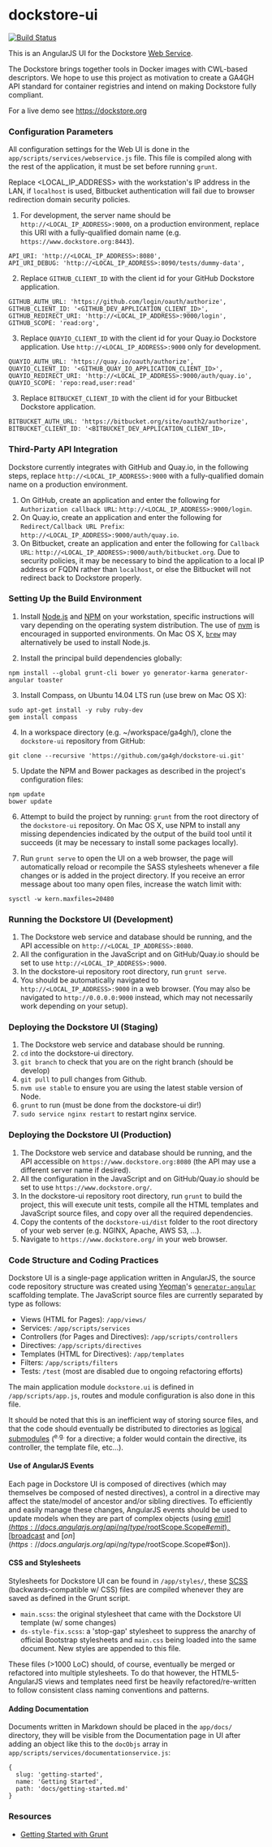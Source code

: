 # dockstore-ui
[![Build Status](https://travis-ci.org/ga4gh/dockstore-ui.svg?branch=develop)](https://travis-ci.org/CancerCollaboratory/dockstore-ui)

This is an AngularJS UI for the Dockstore [Web Service](https://github.com/ga4gh/dockstore).

The Dockstore brings together tools in Docker images with CWL-based descriptors.  We hope to use this project as motivation to create a GA4GH API standard for container registries and intend on making Dockstore fully compliant.

For a live demo see https://dockstore.org

### Configuration Parameters

All configuration settings for the Web UI is done in the `app/scripts/services/webservice.js` file. This file is compiled along with the rest of the application, it must be set before running `grunt`.

Replace <LOCAL_IP_ADDRESS> with the workstation's IP address in the LAN, if `localhost` is used, Bitbucket authentication will fail due to browser redirection domain security policies.

1. For development, the server name should be `http://<LOCAL_IP_ADDRESS>:9000`, on a production environment, replace this URI with a fully-qualified domain name (e.g. `https://www.dockstore.org:8443`).
  ```
  API_URI: 'http://<LOCAL_IP_ADDRESS>:8080',
  API_URI_DEBUG: 'http://<LOCAL_IP_ADDRESS>:8090/tests/dummy-data',
  ```

2. Replace `GITHUB_CLIENT_ID` with the client id for your GitHub Dockstore application.
  ```
  GITHUB_AUTH_URL: 'https://github.com/login/oauth/authorize',
  GITHUB_CLIENT_ID: '<GITHUB_DEV_APPLICATION_CLIENT_ID>',
  GITHUB_REDIRECT_URI: 'http://<LOCAL_IP_ADDRESS>:9000/login',
  GITHUB_SCOPE: 'read:org',
  ```

3. Replace `QUAYIO_CLIENT_ID` with the client id for your Quay.io Dockstore application. Use `http://<LOCAL_IP_ADDRESS>:9000` only for development.
  ```
  QUAYIO_AUTH_URL: 'https://quay.io/oauth/authorize',
  QUAYIO_CLIENT_ID: '<GITHUB_QUAY_IO_APPLICATION_CLIENT_ID>',
  QUAYIO_REDIRECT_URI: 'http://<LOCAL_IP_ADDRESS>:9000/auth/quay.io',
  QUAYIO_SCOPE: 'repo:read,user:read'
  ```

3. Replace `BITBUCKET_CLIENT_ID` with the client id for your Bitbucket Dockstore application.
  ```
  BITBUCKET_AUTH_URL: 'https://bitbucket.org/site/oauth2/authorize',
  BITBUCKET_CLIENT_ID: '<BITBUCKET_DEV_APPLICATION_CLIENT_ID>,
  ```

### Third-Party API Integration

Dockstore currently integrates with GitHub and Quay.io, in the following steps, replace `http://<LOCAL_IP_ADDRESS>:9000` with a fully-qualified domain name on a production environment.

1. On GitHub, create an application and enter the following for `Authorization callback URL`: `http://<LOCAL_IP_ADDRESS>:9000/login`.
2. On Quay.io, create an application and enter the following for `Redirect/Callback URL Prefix`: `http://<LOCAL_IP_ADDRESS>:9000/auth/quay.io`.
3. On Bitbucket, create an application and enter the following for `Callback URL`: `http://<LOCAL_IP_ADDRESS>:9000/auth/bitbucket.org`. Due to security policies, it may be necessary to bind the application to a local IP address or FQDN rather than `localhost`, or else the Bitbucket will not redirect back to Dockstore properly.

### Setting Up the Build Environment

1. Install [Node.js](https://nodejs.org/en/) and [NPM](https://www.npmjs.com/) on your workstation, specific instructions will vary depending on the operating system distribution. The use of [nvm](https://github.com/creationix/nvm) is encouraged in supported environments. On Mac OS X, [`brew`](http://brew.sh/) may alternatively be used to install Node.js.

2. Install the principal build dependencies globally:

  ```
  npm install --global grunt-cli bower yo generator-karma generator-angular toaster
  ```

3. Install Compass, on Ubuntu 14.04 LTS run (use brew on Mac OS X):

  ```
  sudo apt-get install -y ruby ruby-dev
  gem install compass
  ```

4. In a workspace directory (e.g. ~/workspace/ga4gh/), clone the `dockstore-ui` repository from GitHub:

  ```
  git clone --recursive 'https://github.com/ga4gh/dockstore-ui.git'
  ```

5. Update the NPM and Bower packages as described in the project's configuration files:

  ```
  npm update
  bower update
  ```

6. Attempt to build the project by running: `grunt` from the root directory of the `dockstore-ui` repository. On Mac OS X, use NPM to install any missing dependencies indicated by the output of the build tool until it succeeds (it may be necessary to install some packages locally).

7. Run `grunt serve` to open the UI on a web browser, the page will automatically reload or recompile the SASS stylesheets whenever a file changes or is added in the project directory. If you receive an error message about too many open files, increase the watch limit with:

  ```
  sysctl -w kern.maxfiles=20480
  ```

### Running the Dockstore UI (Development)

1. The Dockstore web service and database should be running, and the API accessible on `http://<LOCAL_IP_ADDRESS>:8080`.
2. All the configuration in the JavaScript and on GitHub/Quay.io should be set to use `http://<LOCAL_IP_ADDRESS>:9000`.
3. In the dockstore-ui repository root directory, run `grunt serve`.
4. You should be automatically navigated to `http://<LOCAL_IP_ADDRESS>:9000` in a web browser. (You may also be navigated to `http://0.0.0.0:9000` instead, which may not necessarily work depending on your setup). 

### Deploying the Dockstore UI (Staging)
1. The Dockstore web service and database should be running.
2. `cd` into the dockstore-ui directory.
3. `git branch` to check that you are on the right branch (should be develop)
4. `git pull` to pull changes from Github.
5. `nvm use stable` to ensure you are using the latest stable version of Node.
6. `grunt` to run (must be done from the dockstore-ui dir!)
7. `sudo service nginx restart` to restart nginx service.

### Deploying the Dockstore UI (Production)
1. The Dockstore web service and database should be running, and the API accessible on `https://www.dockstore.org:8080` (the API may use a different server name if desired).
2. All the configuration in the JavaScript and on GitHub/Quay.io should be set to use `https://www.dockstore.org/`.
3. In the dockstore-ui repository root directory, run `grunt` to build the project, this will execute unit tests, compile all the HTML templates and JavaScript source files, and copy over all the required dependencies.
4. Copy the contents of the `dockstore-ui/dist` folder to the root directory of your web server (e.g. NGINX, Apache, AWS S3, ...).
5. Navigate to `https://www.dockstore.org/` in your web browser.

### Code Structure and Coding Practices

Dockstore UI is a single-page application written in AngularJS, the source code repository structure was created using [Yeoman](http://yeoman.io/)'s [`generator-angular`](https://github.com/yeoman/generator-angular) scaffolding template. The JavaScript source files are currently separated by type as follows:

* Views (HTML for Pages): `/app/views/`
* Services: `/app/scripts/services`
* Controllers (for Pages and Directives): `/app/scripts/controllers`
* Directives: `/app/scripts/directives`
* Templates (HTML for Directives): `/app/templates`
* Filters: `/app/scripts/filters`
* Tests: `/test` (most are disabled due to ongoing refactoring efforts)

The main application module `dockstore.ui` is defined in `/app/scripts/app.js`, routes and module configuration is also done in this file.

It should be noted that this is an inefficient way of storing source files, and that the code should eventually be distributed to directories as [logical submodules](https://scotch.io/tutorials/angularjs-best-practices-directory-structure) (<sup>e.g.</sup> for a directive; a folder would contain the directive, its controller, the template file, etc...).

#### Use of AngularJS Events

Each page in Dockstore UI is composed of directives (which may themselves be composed of nested directives), a control in a directive may affect the state/model of ancestor and/or sibling directives. To efficiently and easily manage these changes, AngularJS events should be used to update models when they are part of complex objects (using [$emit](https://docs.angularjs.org/api/ng/type/$rootScope.Scope#$emit), [$broadcast](https://docs.angularjs.org/api/ng/type/$rootScope.Scope#$broadcast) and [$on](https://docs.angularjs.org/api/ng/type/$rootScope.Scope#$on)).

#### CSS and Stylesheets

Stylesheets for Dockstore UI can be found in `/app/styles/`, these [SCSS](http://sass-lang.com/) (backwards-compatible w/ CSS) files are compiled whenever they are saved as defined in the Grunt script.

* `main.scss`: the original stylesheet that came with the Dockstore UI template (w/ some changes)
* `ds-style-fix.scss`: a 'stop-gap' stylesheet to suppress the anarchy of official Bootstrap stylesheets and `main.css` being loaded into the same document. New styles are appended to this file.

These files (>1000 LoC) should, of course, eventually be merged or refactored into multiple stylesheets. To do that however, the HTML5-AngularJS views and templates need first be heavily refactored/re-written to follow consistent class naming conventions and patterns.

#### Adding Documentation

Documents written in Markdown should be placed in the `app/docs/` directory, they will be visible from the Documentation page in UI after adding an object like this to the `docObjs` array in `app/scripts/services/documentationservice.js`:
```
{
  slug: 'getting-started',
  name: 'Getting Started',
  path: 'docs/getting-started.md'
}
```

### Resources

+ [Getting Started with Grunt](http://blog.teamtreehouse.com/getting-started-with-grunt)
